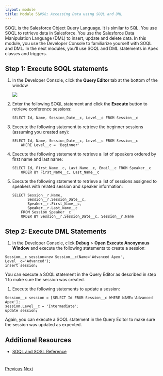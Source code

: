 ```yaml
---
layout: module
title: Module 5&#58; Accessing Data using SOQL and DML
---
```

SOQL is the Salesforce Object Query Language. It is similar to SQL. You use SOQL to retrieve data in Salesforce.
You use the Salesforce Data Manipulation Language (DML) to insert, update and delete data. In this module, you use the Developer Console to familiarize yourself with SOQL
and DML. In the next modules, you'll use SOQL and DML statements in Apex classes and triggers.

## Step 1: Execute SOQL statements

1. In the Developer Console, click the **Query Editor** tab at the bottom of the window

    ![](images/queryeditor.jpg)

1. Enter the following SOQL statement and click the **Execute** button to retrieve conference sessions:

    ```
    SELECT Id, Name, Session_Date__c, Level__c FROM Session__c
    ```

1. Execute the following statement to retrieve the beginner sessions (assuming you created any):  

    ```
    SELECT Id, Name, Session_Date__c, Level__c FROM Session__c
        WHERE Level__c = 'Beginner'
    ```

1. Execute the following statement to retrieve a list of speakers ordered by first name and last name:

    ```
    SELECT Id, First_Name__c, Last_Name__c, Email__c FROM Speaker__c
        ORDER BY First_Name__c, Last_Name__c
    ```

1. Execute the following statement to retrieve a list of sessions assigned to speakers with related session and speaker information:

    ```
    SELECT Session__r.Name,
           Session__r.Session_Date__c,
           Speaker__r.First_Name__c,
           Speaker__r.Last_Name__c
        FROM Session_Speaker__c
        ORDER BY Session__r.Session_Date__c, Session__r.Name
    ```


## Step 2: Execute DML Statements


1. In the Developer Console, click **Debug** > **Open Execute Anonymous Window** and execute the following statements to create a session:

  ```
  Session__c session=new Session__c(Name='Advanced Apex', Level__c='Advanced');
  insert session;
  ```

  You can execute a SOQL statement in the Query Editor as described in step 1 to make sure the session was created.


1. Execute the following statements to update a session:

  ```
  Session__c session = [SELECT Id FROM Session__c WHERE NAME='Advanced Apex'];
  session.Level__c = 'Intermediate';
  update session;
  ```

  Again, you can execute a SOQL statement in the Query Editor to make sure the session was updated as expected.


## Additional Resources

- [SOQL and SOSL Reference](http://www.salesforce.com/us/developer/docs/soql_sosl/index_Left.htm)


<div class="row" style="margin-top:40px;">
<div class="col-sm-12">
<a href="Creating-an-Apex-Class.html" class="btn btn-default"><i class="glyphicon glyphicon-chevron-left"></i> Previous</a>
<a href="Creating-Triggers.html" class="btn btn-default pull-right">Next <i class="glyphicon glyphicon-chevron-right"></i></a>
</div>
</div>

